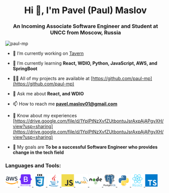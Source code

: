<h1 align="center">Hi 👋, I'm Pavel (Paul) Maslov</h1>
<h3 align="center">An Incoming Associate Software Engineer and Student at UNCC from Moscow, Russia</h3>

<p align="left"> <img src="https://komarev.com/ghpvc/?username=paul-mp&label=Profile%20views&color=0e75b6&style=flat" alt="paul-mp" /> </p>

- 🔭 I’m currently working on [Tavern](https://github.com/paul-mp/Tavern)

- 🌱 I’m currently learning **React, WDIO, Python, JavaScript, AWS, and SpringBoot**

- 👨‍💻 All of my projects are available at [https://github.com/paul-mp](https://github.com/paul-mp)

- 💬 Ask me about **React, and WDIO**

- 📫 How to reach me **pavel.maslov01@gmail.com**

- 📄 Know about my experiences [https://drive.google.com/file/d/1YplPtNzXvfZUtbontuJsrAxpAjAPgvXH/view?usp=sharing](https://drive.google.com/file/d/1YplPtNzXvfZUtbontuJsrAxpAjAPgvXH/view?usp=sharing)

- 🌱 My goals are **To be a successful Software Engineer who provides change in the tech field**

<p align="left">
</p>

<h3 align="left">Languages and Tools:</h3>
<p align="left"> <a href="https://aws.amazon.com" target="_blank" rel="noreferrer"> <img src="https://raw.githubusercontent.com/devicons/devicon/master/icons/amazonwebservices/amazonwebservices-original-wordmark.svg" alt="aws" width="40" height="40"/> </a> <a href="https://getbootstrap.com" target="_blank" rel="noreferrer"> <img src="https://raw.githubusercontent.com/devicons/devicon/master/icons/bootstrap/bootstrap-plain-wordmark.svg" alt="bootstrap" width="40" height="40"/> </a> <a href="https://www.w3schools.com/css/" target="_blank" rel="noreferrer"> <img src="https://raw.githubusercontent.com/devicons/devicon/master/icons/css3/css3-original-wordmark.svg" alt="css3" width="40" height="40"/> </a> <a href="https://www.java.com" target="_blank" rel="noreferrer"> <img src="https://raw.githubusercontent.com/devicons/devicon/master/icons/java/java-original.svg" alt="java" width="40" height="40"/> </a> <a href="https://developer.mozilla.org/en-US/docs/Web/JavaScript" target="_blank" rel="noreferrer"> <img src="https://raw.githubusercontent.com/devicons/devicon/master/icons/javascript/javascript-original.svg" alt="javascript" width="40" height="40"/> </a> <a href="https://www.mysql.com/" target="_blank" rel="noreferrer"> <img src="https://raw.githubusercontent.com/devicons/devicon/master/icons/mysql/mysql-original-wordmark.svg" alt="mysql" width="40" height="40"/> </a> <a href="https://nodejs.org" target="_blank" rel="noreferrer"> <img src="https://raw.githubusercontent.com/devicons/devicon/master/icons/nodejs/nodejs-original-wordmark.svg" alt="nodejs" width="40" height="40"/> </a> <a href="https://www.postgresql.org" target="_blank" rel="noreferrer"> <img src="https://raw.githubusercontent.com/devicons/devicon/master/icons/postgresql/postgresql-original-wordmark.svg" alt="postgresql" width="40" height="40"/> </a> <a href="https://www.python.org" target="_blank" rel="noreferrer"> <img src="https://raw.githubusercontent.com/devicons/devicon/master/icons/python/python-original.svg" alt="python" width="40" height="40"/> </a> <a href="https://reactjs.org/" target="_blank" rel="noreferrer"> <img src="https://raw.githubusercontent.com/devicons/devicon/master/icons/react/react-original-wordmark.svg" alt="react" width="40" height="40"/> </a> <a href="https://www.typescriptlang.org/" target="_blank" rel="noreferrer"> <img src="https://raw.githubusercontent.com/devicons/devicon/master/icons/typescript/typescript-original.svg" alt="typescript" width="40" height="40"/> </a> </p>

